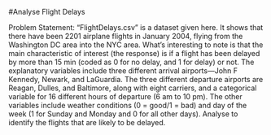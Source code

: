 #Analyse Flight Delays 

Problem Statement: “FlightDelays.csv” is a dataset given here. It shows that there have been 2201 airplane flights in January 2004, flying from the Washington DC area into the NYC area.
What’s interesting to note is that the main characteristic of interest (the response) is if a flight has been delayed by more than 15 min (coded as 0 for no delay, and 1 for delay) or not.
The explanatory variables include three different arrival airports—John F Kennedy, Newark, and LaGuardia. 
The three different departure airports are Reagan, Dulles, and Baltimore, along with eight carriers, and a categorical variable for 16 different hours of departure (6 am to 10 pm).
The other variables include weather conditions (0 = good/1 = bad) and day of the week (1 for Sunday and Monday and 0 for all other days).
Analyse to identify the flights that are likely to be delayed. 